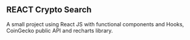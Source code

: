 ## REACT Crypto Search

A small project using React JS with functional components and Hooks, CoinGecko public API and recharts library. 
